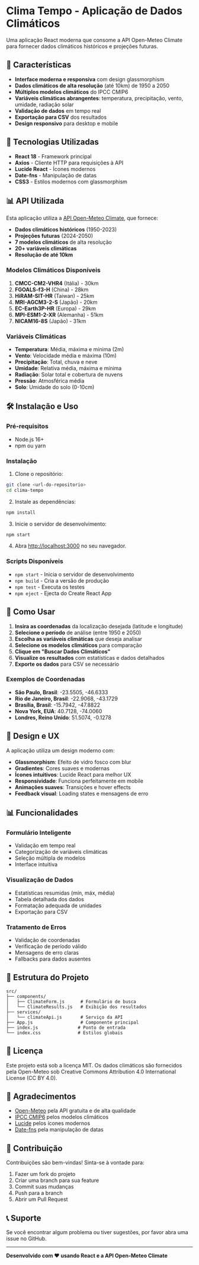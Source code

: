 # Clima Tempo - Aplicação de Dados Climáticos

Uma aplicação React moderna que consome a API Open-Meteo Climate para fornecer dados climáticos históricos e projeções futuras.

## 🌟 Características

- **Interface moderna e responsiva** com design glassmorphism
- **Dados climáticos de alta resolução** (até 10km) de 1950 a 2050
- **Múltiplos modelos climáticos** do IPCC CMIP6
- **Variáveis climáticas abrangentes**: temperatura, precipitação, vento, umidade, radiação solar
- **Validação de dados** em tempo real
- **Exportação para CSV** dos resultados
- **Design responsivo** para desktop e mobile

## 🚀 Tecnologias Utilizadas

- **React 18** - Framework principal
- **Axios** - Cliente HTTP para requisições à API
- **Lucide React** - Ícones modernos
- **Date-fns** - Manipulação de datas
- **CSS3** - Estilos modernos com glassmorphism

## 📊 API Utilizada

Esta aplicação utiliza a [API Open-Meteo Climate](https://open-meteo.com/en/docs/climate-api), que fornece:

- **Dados climáticos históricos** (1950-2023)
- **Projeções futuras** (2024-2050)
- **7 modelos climáticos** de alta resolução
- **20+ variáveis climáticas**
- **Resolução de até 10km**

### Modelos Climáticos Disponíveis

1. **CMCC-CM2-VHR4** (Itália) - 30km
2. **FGOALS-f3-H** (China) - 28km
3. **HiRAM-SIT-HR** (Taiwan) - 25km
4. **MRI-AGCM3-2-S** (Japão) - 20km
5. **EC-Earth3P-HR** (Europa) - 29km
6. **MPI-ESM1-2-XR** (Alemanha) - 51km
7. **NICAM16-8S** (Japão) - 31km

### Variáveis Climáticas

- **Temperatura**: Média, máxima e mínima (2m)
- **Vento**: Velocidade média e máxima (10m)
- **Precipitação**: Total, chuva e neve
- **Umidade**: Relativa média, máxima e mínima
- **Radiação**: Solar total e cobertura de nuvens
- **Pressão**: Atmosférica média
- **Solo**: Umidade do solo (0-10cm)

## 🛠️ Instalação e Uso

### Pré-requisitos

- Node.js 16+ 
- npm ou yarn

### Instalação

1. Clone o repositório:
```bash
git clone <url-do-repositorio>
cd clima-tempo
```

2. Instale as dependências:
```bash
npm install
```

3. Inicie o servidor de desenvolvimento:
```bash
npm start
```

4. Abra [http://localhost:3000](http://localhost:3000) no seu navegador.

### Scripts Disponíveis

- `npm start` - Inicia o servidor de desenvolvimento
- `npm build` - Cria a versão de produção
- `npm test` - Executa os testes
- `npm eject` - Ejecta do Create React App

## 📱 Como Usar

1. **Insira as coordenadas** da localização desejada (latitude e longitude)
2. **Selecione o período** de análise (entre 1950 e 2050)
3. **Escolha as variáveis climáticas** que deseja analisar
4. **Selecione os modelos climáticos** para comparação
5. **Clique em "Buscar Dados Climáticos"**
6. **Visualize os resultados** com estatísticas e dados detalhados
7. **Exporte os dados** para CSV se necessário

### Exemplos de Coordenadas

- **São Paulo, Brasil**: -23.5505, -46.6333
- **Rio de Janeiro, Brasil**: -22.9068, -43.1729
- **Brasília, Brasil**: -15.7942, -47.8822
- **Nova York, EUA**: 40.7128, -74.0060
- **Londres, Reino Unido**: 51.5074, -0.1278

## 🎨 Design e UX

A aplicação utiliza um design moderno com:

- **Glassmorphism**: Efeito de vidro fosco com blur
- **Gradientes**: Cores suaves e modernas
- **Ícones intuitivos**: Lucide React para melhor UX
- **Responsividade**: Funciona perfeitamente em mobile
- **Animações suaves**: Transições e hover effects
- **Feedback visual**: Loading states e mensagens de erro

## 📊 Funcionalidades

### Formulário Inteligente
- Validação em tempo real
- Categorização de variáveis climáticas
- Seleção múltipla de modelos
- Interface intuitiva

### Visualização de Dados
- Estatísticas resumidas (mín, máx, média)
- Tabela detalhada dos dados
- Formatação adequada de unidades
- Exportação para CSV

### Tratamento de Erros
- Validação de coordenadas
- Verificação de período válido
- Mensagens de erro claras
- Fallbacks para dados ausentes

## 🔧 Estrutura do Projeto

```
src/
├── components/
│   ├── ClimateForm.js      # Formulário de busca
│   └── ClimateResults.js   # Exibição dos resultados
├── services/
│   └── climateApi.js       # Serviço da API
├── App.js                  # Componente principal
├── index.js               # Ponto de entrada
└── index.css              # Estilos globais
```

## 📄 Licença

Este projeto está sob a licença MIT. Os dados climáticos são fornecidos pela Open-Meteo sob Creative Commons Attribution 4.0 International License (CC BY 4.0).

## 🙏 Agradecimentos

- [Open-Meteo](https://open-meteo.com/) pela API gratuita e de alta qualidade
- [IPCC CMIP6](https://www.wcrp-climate.org/wgcm-cmip/wgcm-cmip6) pelos modelos climáticos
- [Lucide](https://lucide.dev/) pelos ícones modernos
- [Date-fns](https://date-fns.org/) pela manipulação de datas

## 🤝 Contribuição

Contribuições são bem-vindas! Sinta-se à vontade para:

1. Fazer um fork do projeto
2. Criar uma branch para sua feature
3. Commit suas mudanças
4. Push para a branch
5. Abrir um Pull Request

## 📞 Suporte

Se você encontrar algum problema ou tiver sugestões, por favor abra uma issue no GitHub.

---

**Desenvolvido com ❤️ usando React e a API Open-Meteo Climate** 